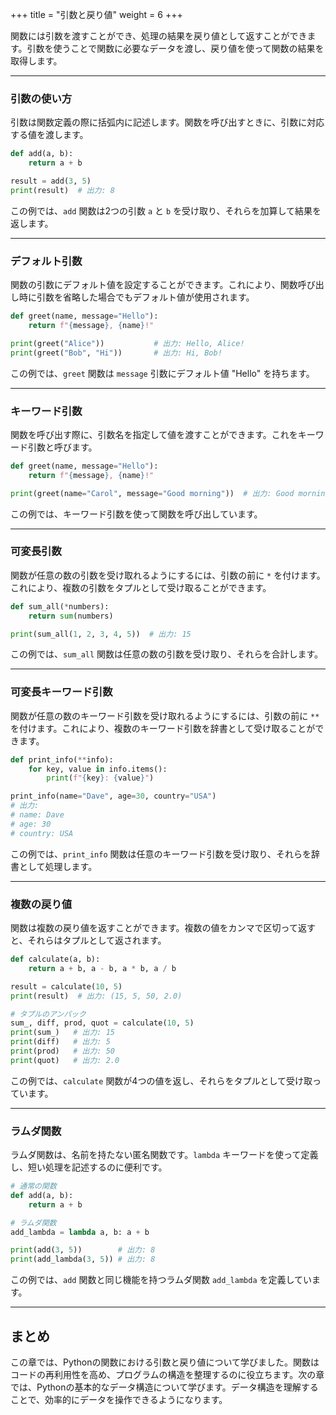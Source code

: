 +++
title = "引数と戻り値"
weight = 6
+++

関数には引数を渡すことができ、処理の結果を戻り値として返すことができます。引数を使うことで関数に必要なデータを渡し、戻り値を使って関数の結果を取得します。

---

### 引数の使い方

引数は関数定義の際に括弧内に記述します。関数を呼び出すときに、引数に対応する値を渡します。

```python
def add(a, b):
    return a + b

result = add(3, 5)
print(result)  # 出力: 8
```

この例では、`add` 関数は2つの引数 `a` と `b` を受け取り、それらを加算して結果を返します。

---

### デフォルト引数

関数の引数にデフォルト値を設定することができます。これにより、関数呼び出し時に引数を省略した場合でもデフォルト値が使用されます。

```python
def greet(name, message="Hello"):
    return f"{message}, {name}!"

print(greet("Alice"))           # 出力: Hello, Alice!
print(greet("Bob", "Hi"))       # 出力: Hi, Bob!
```

この例では、`greet` 関数は `message` 引数にデフォルト値 "Hello" を持ちます。

---

### キーワード引数

関数を呼び出す際に、引数名を指定して値を渡すことができます。これをキーワード引数と呼びます。

```python
def greet(name, message="Hello"):
    return f"{message}, {name}!"

print(greet(name="Carol", message="Good morning"))  # 出力: Good morning, Carol!
```

この例では、キーワード引数を使って関数を呼び出しています。

---

### 可変長引数

関数が任意の数の引数を受け取れるようにするには、引数の前に `*` を付けます。これにより、複数の引数をタプルとして受け取ることができます。

```python
def sum_all(*numbers):
    return sum(numbers)

print(sum_all(1, 2, 3, 4, 5))  # 出力: 15
```

この例では、`sum_all` 関数は任意の数の引数を受け取り、それらを合計します。

---

### 可変長キーワード引数

関数が任意の数のキーワード引数を受け取れるようにするには、引数の前に `**` を付けます。これにより、複数のキーワード引数を辞書として受け取ることができます。

```python
def print_info(**info):
    for key, value in info.items():
        print(f"{key}: {value}")

print_info(name="Dave", age=30, country="USA")
# 出力:
# name: Dave
# age: 30
# country: USA
```

この例では、`print_info` 関数は任意のキーワード引数を受け取り、それらを辞書として処理します。

---

### 複数の戻り値

関数は複数の戻り値を返すことができます。複数の値をカンマで区切って返すと、それらはタプルとして返されます。

```python
def calculate(a, b):
    return a + b, a - b, a * b, a / b

result = calculate(10, 5)
print(result)  # 出力: (15, 5, 50, 2.0)

# タプルのアンパック
sum_, diff, prod, quot = calculate(10, 5)
print(sum_)   # 出力: 15
print(diff)   # 出力: 5
print(prod)   # 出力: 50
print(quot)   # 出力: 2.0
```

この例では、`calculate` 関数が4つの値を返し、それらをタプルとして受け取っています。

---

### ラムダ関数

ラムダ関数は、名前を持たない匿名関数です。`lambda` キーワードを使って定義し、短い処理を記述するのに便利です。

```python
# 通常の関数
def add(a, b):
    return a + b

# ラムダ関数
add_lambda = lambda a, b: a + b

print(add(3, 5))        # 出力: 8
print(add_lambda(3, 5)) # 出力: 8
```

この例では、`add` 関数と同じ機能を持つラムダ関数 `add_lambda` を定義しています。

---

## まとめ

この章では、Pythonの関数における引数と戻り値について学びました。関数はコードの再利用性を高め、プログラムの構造を整理するのに役立ちます。次の章では、Pythonの基本的なデータ構造について学びます。データ構造を理解することで、効率的にデータを操作できるようになります。
